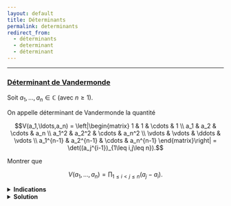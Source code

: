 ```yaml
---
layout: default
title: Déterminants
permalink: determinants
redirect_from:
  - déterminants
  - determinant
  - déterminant
---
```


---

<h3 id="determinant-de-vandermonde">
  <a href="#determinant-de-vandermonde" class="header">
  Déterminant de Vandermonde</a>
</h3>

Soit $a_1,\ldots,a_n\in\mathbb{C}$ (avec $n\geq 1$).

On appelle déterminant de Vandermonde la quantité

$$V(a_1,\ldots,a_n) = \left|\begin{matrix}
1 & 1 & \cdots & 1 \\
a_1 & a_2 & \cdots & a_n \\
a_1^2 & a_2^2 & \cdots & a_n^2 \\
\vdots & \vdots & \ddots & \vdots \\
a_1^{n-1} & a_2^{n-1} & \cdots & a_n^{n-1}
\end{matrix}\right| = \det((a_j^{i-1})_{1\leq i,j\leq n}).$$

Montrer que

$$V(a_1,\ldots,a_n) = \prod_{1\leq i<j\leq n} (a_j-a_i).$$

<details>
  <summary><b>Indications</b></summary>
    Considérer le polynôme $P(X) = V(a_1,\ldots,a_{n-1},X)$, développer par rapport à la dernière colonne et analyser les racines.
</details>

<details>
  <summary><b>Solution</b></summary>
    On prouve par récurrence sur $n\geq 1$.<br>
    Pour $n=1$, on a $\displaystyle V(a_1) = 1 = \prod_{1\leq i<j\leq 1} (a_j-a_i)$ (produit vide).<br>
    Supposons que la formule est vraie pour $n-1\geq 1$.<br>
    S'il existe $i,j\in\{1,\ldots,n\}$ distincts tels que $a_i=a_j$, alors deux colonnes sont égales et le déterminant est nul et la formule est vérifiée.<br>
    On suppose désormais que les $a_i$ sont distincts deux à deux.<br>
    En développant par rapport à la dernière colonne, on remarque que
    $$x\in\mathbb C\mapsto V(a_1,\ldots,a_{n-1},x) = \left|\begin{matrix}
    1 & 1 & \cdots & 1 \\
    a_1 & a_2 & \cdots & x \\
    a_1^2 & a_2^2 & \cdots & x^2 \\
    \vdots & \vdots & \ddots & \vdots \\
    a_1^{n-1} & a_2^{n-1} & \cdots & x^{n-1}
    \end{matrix}\right|$$
    est une fonction polynomiale de degré au plus $n-1$.<br>
    Ainsi, en posant $P(X) = V(a_1,\ldots,a_{n-1},X)$, on a $P\in\mathbb{C}_{n-1}[X]$.<br>
    Le coefficient de $X^{n-1}$ dans $P$ vaut $V(a_1,\ldots,a_{n-1})$.<br>
    Par hypothèse de récurrence, on a $\displaystyle V(a_1,\ldots,a_{n-1}) = \prod_{1\leq i<j\leq n-1} (a_j-a_i)\neq 0$ comme produit de termes non nuls, donc $P$ est de degré $n-1$.<br>
    De plus, $P(a_i) = 0$ pour tout $1\leq i\leq n-1$ car deux colonnes sont égales lorsque $x=a_i$.<br>
    Ainsi, puisque les $a_i$ sont distincts deux à deux, $P$ est scindé et on a
    $$P(X) = V(a_1,\ldots,a_{n-1}) \prod_{1\leq k\leq n-1} (X-a_k).$$
    D'où
    $$\begin{align*}
    V(a_1,\ldots,a_n) &= P(a_n)\\
    &= V(a_1,\ldots,a_{n-1}) \prod_{1\leq k\leq n-1} (a_n-a_k)\\
    &= \prod_{1\leq i<j\leq n-1} (a_j-a_i)\prod_{1\leq k\leq n-1} (a_n-a_k)\\
    &= \prod_{1\leq i<j<n} (a_j-a_i)\prod_{1\leq i<j = n} (a_j-a_i)\\
    &= \prod_{1\leq i<j\leq n} (a_j-a_i).
    \end{align*}$$
    Ce qui conclut la preuve par récurrence.
</details>

---

<h3 id="determinant-application-transposee">
  <a href="#determinant-application-transposee" class="header">
  Déterminant de l'application transposée</a>
</h3>

On considère l'endomorphisme $\varphi: M\mapsto M^T$ de $\mathcal{M}_n(\mathbb{R})$. Calculer le déterminant de $\varphi$.

<details>
  <summary><b>Remarques</b></summary>
    Cet exercice semblerait avoir été donné à l'oral PC X-ESPCI 2019 (voir <a href="https://beos.prepas.org/sujet.php?id=5473" target="_blank">BEOS 5473</a>).
</details>

<details>
  <summary><b>Indications</b></summary>
    Remarquer que l'endomorphisme $\varphi$ est une symétrie de $\mathcal{M}_n(\mathbb{R})$.
</details>

<details>
  <summary><b>Solution</b></summary>
    Puisque $(M^T)^T = M$, on a clairement $\varphi^2 = \operatorname{Id}$. Ainsi, $\varphi$ est une symétrie de $\mathcal{M}_n(\mathbb{R})$.<br>
    On sait alors que ses valeurs propres sont dans $\{-1,1\}$ (car $X^2-1 = (X-1)(X+1)$ est un polynôme annulateur de $\varphi$).<br>
    Donc
    $$\det(\varphi) = (-1)^{\text{nombre de valeurs propres égales à }-1}$$
    (on savait déjà que $\det(\varphi) = \pm 1$ car $\det(\varphi)^2 = \det(\varphi^2) = \det(\operatorname{Id}) = 1$).<br><br>
    On cherche à déterminer l'espace propre $E_{-1}$ associé à la valeur propre $-1$.<br>
    Soit $M\in\mathcal{M}_n(\mathbb{R})$. On a
    $$M\in E_{-1} \iff \varphi(M) = -M \iff M^T = -M \iff M\in\mathcal{A}_n(\mathbb{R}),$$
    où $\mathcal{A}_n(\mathbb{R})$ est l'ensemble des matrices antisymétriques de $\mathcal{M}_n(\mathbb{R})$.<br>
    Donc $E_{-1} = \mathcal{A}_n(\mathbb{R})$.<br>
    Or, $\mathcal{A}_n(\mathbb{R}) = \operatorname{Vect}((E_{ij} - E_{ji})_{1\leq i<j\leq n})$ où $E_{ij}$ est la matrice élémentaire dont tous les coefficients sont nuls sauf celui de la $i$-ème ligne et de la $j$-ème colonne qui vaut $1$.<br>
    Ainsi, $\displaystyle \dim(\mathcal{A}_n(\mathbb{R})) = \frac{n(n-1)}{2}$ (c'est $\displaystyle \binom{n}{2}$ car on choisit $2$ indices parmi $n$).<br>
    Remarque : on pouvait voir que $\mathcal{M}_n(\mathbb{R}) = \mathcal{S}_n(\mathbb{R})\oplus\mathcal{A}_n(\mathbb{R})$ et puisque $\dim(\mathcal{S}_n(\mathbb{R})) = \frac{n(n+1)}{2}$, on a $\dim(\mathcal{A}_n(\mathbb{R})) = n^2 - \frac{n(n+1)}{2} = \frac{n(n-1)}{2}$.<br>
    Donc
    $$\det(\varphi) = (-1)^{\frac{n(n-1)}{2}}.$$
    On a $\displaystyle \det(\varphi) = 1 \iff \frac{n(n-1)}{2}\equiv 0\ [2] \iff n(n-1)\equiv 0\ [4] \iff n\equiv 0\ [4] \text{ ou } n\equiv 1\ [4].$<br>
    Ainsi,
    $$\begin{cases}
    \det(\varphi) = 1 & \text{si } n\equiv 0\ [4] \text{ ou } n\equiv 1\ [4],\\
    \det(\varphi) = -1 & \text{si } n\equiv 2\ [4] \text{ ou } n\equiv 3\ [4].
    \end{cases}$$
</details>

---
